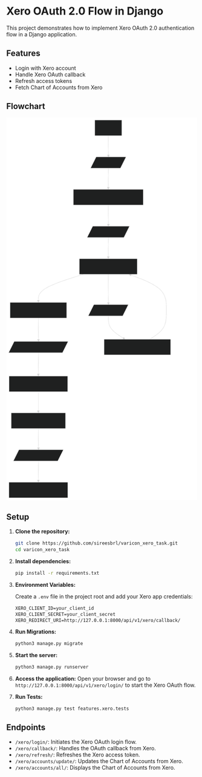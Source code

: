 # Xero OAuth 2.0 Flow in Django

This project demonstrates how to implement Xero OAuth 2.0 authentication flow in a Django application.

## Features

- Login with Xero account
- Handle Xero OAuth callback
- Refresh access tokens
- Fetch Chart of Accounts from Xero

## Flowchart
![Flowchart](code-flow.svg)

## Setup

1. **Clone the repository:**
   ```bash
   git clone https://github.com/sireesbrl/varicon_xero_task.git
   cd varicon_xero_task
   ```

2. **Install dependencies:**
   ```bash
   pip install -r requirements.txt
   ```

3. **Environment Variables:**

   Create a `.env` file in the project root and add your Xero app credentials:

   ```
   XERO_CLIENT_ID=your_client_id
   XERO_CLIENT_SECRET=your_client_secret
   XERO_REDIRECT_URI=http://127.0.0.1:8000/api/v1/xero/callback/
   ```

4. **Run Migrations:**
   ```bash
   python3 manage.py migrate
   ```

5. **Start the server:**
   ```bash
   python3 manage.py runserver
   ```

6. **Access the application:**
   Open your browser and go to `http://127.0.0.1:8000/api/v1/xero/login/` to start the Xero OAuth flow.

7. **Run Tests:**
   ```bash
   python3 manage.py test features.xero.tests
   ```

## Endpoints

- `/xero/login/`: Initiates the Xero OAuth login flow.
- `/xero/callback/`: Handles the OAuth callback from Xero.
- `/xero/refresh/`: Refreshes the Xero access token.
- `/xero/accounts/update/`: Updates the Chart of Accounts from Xero.
- `/xero/accounts/all/`: Displays the Chart of Accounts from Xero.

